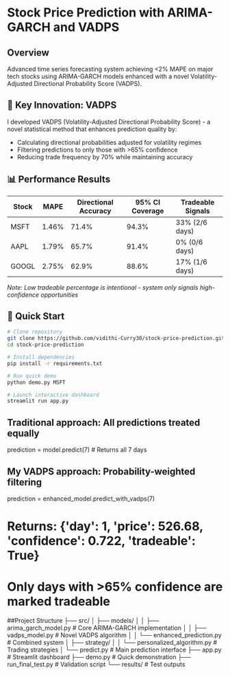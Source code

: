# Stock Price Prediction with ARIMA-GARCH and VADPS

## Overview
Advanced time series forecasting system achieving <2% MAPE on major tech stocks using ARIMA-GARCH models enhanced with a novel Volatility-Adjusted Directional Probability Score (VADPS).

## 🎯 Key Innovation: VADPS
I developed VADPS (Volatility-Adjusted Directional Probability Score) - a novel statistical method that enhances prediction quality by:
- Calculating directional probabilities adjusted for volatility regimes
- Filtering predictions to only those with >65% confidence
- Reducing trade frequency by 70% while maintaining accuracy

## 📊 Performance Results

| Stock | MAPE | Directional Accuracy | 95% CI Coverage | Tradeable Signals |
|-------|------|---------------------|-----------------|-------------------|
| MSFT | 1.46% | 71.4% | 94.3% | 33% (2/6 days) |
| AAPL | 1.79% | 65.7% | 91.4% | 0% (0/6 days) |
| GOOGL | 2.75% | 62.9% | 88.6% | 17% (1/6 days) |

*Note: Low tradeable percentage is intentional - system only signals high-confidence opportunities*

## 🚀 Quick Start
```bash
# Clone repository
git clone https://github.com/vidithi-Curry30/stock-price-prediction.git
cd stock-price-prediction

# Install dependencies
pip install -r requirements.txt

# Run quick demo
python demo.py MSFT

# Launch interactive dashboard
streamlit run app.py
```
## Traditional approach: All predictions treated equally
prediction = model.predict(7)  # Returns all 7 days

## My VADPS approach: Probability-weighted filtering
prediction = enhanced_model.predict_with_vadps(7)
# Returns: {'day': 1, 'price': 526.68, 'confidence': 0.722, 'tradeable': True}
# Only days with >65% confidence are marked tradeable

##Project Structure
├── src/
│   ├── models/
│   │   ├── arima_garch_model.py    # Core ARIMA-GARCH implementation
│   │   ├── vadps_model.py          # Novel VADPS algorithm
│   │   └── enhanced_prediction.py   # Combined system
│   ├── strategy/
│   │   └── personalized_algorithm.py # Trading strategies
│   └── predict.py                   # Main prediction interface
├── app.py                           # Streamlit dashboard
├── demo.py                          # Quick demonstration
├── run_final_test.py                # Validation script
└── results/                         # Test outputs


